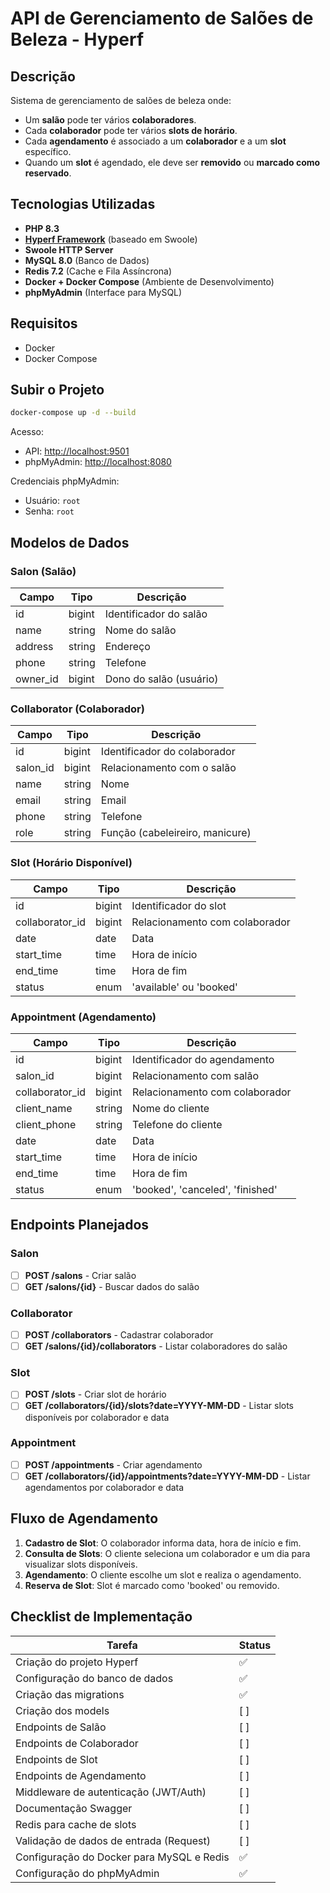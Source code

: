 # API de Gerenciamento de Salões de Beleza - Hyperf

## Descrição

Sistema de gerenciamento de salões de beleza onde:

* Um **salão** pode ter vários **colaboradores**.
* Cada **colaborador** pode ter vários **slots de horário**.
* Cada **agendamento** é associado a um **colaborador** e a um **slot** específico.
* Quando um **slot** é agendado, ele deve ser **removido** ou **marcado como reservado**.

## Tecnologias Utilizadas

* **PHP 8.3**
* **[Hyperf Framework](https://hyperf.io/)** (baseado em Swoole)
* **Swoole HTTP Server**
* **MySQL 8.0** (Banco de Dados)
* **Redis 7.2** (Cache e Fila Assíncrona)
* **Docker + Docker Compose** (Ambiente de Desenvolvimento)
* **phpMyAdmin** (Interface para MySQL)

## Requisitos

* Docker
* Docker Compose

## Subir o Projeto

```bash
docker-compose up -d --build
```

Acesso:

* API: [http://localhost:9501](http://localhost:9501)
* phpMyAdmin: [http://localhost:8080](http://localhost:8080)

Credenciais phpMyAdmin:

* Usuário: `root`
* Senha: `root`

## Modelos de Dados

### Salon (Salão)

| Campo     | Tipo   | Descrição               |
| --------- | ------ | ----------------------- |
| id        | bigint | Identificador do salão  |
| name      | string | Nome do salão           |
| address   | string | Endereço                |
| phone     | string | Telefone                |
| owner\_id | bigint | Dono do salão (usuário) |

### Collaborator (Colaborador)

| Campo     | Tipo   | Descrição                       |
| --------- | ------ | ------------------------------- |
| id        | bigint | Identificador do colaborador    |
| salon\_id | bigint | Relacionamento com o salão      |
| name      | string | Nome                            |
| email     | string | Email                           |
| phone     | string | Telefone                        |
| role      | string | Função (cabeleireiro, manicure) |

### Slot (Horário Disponível)

| Campo            | Tipo   | Descrição                      |
| ---------------- | ------ | ------------------------------ |
| id               | bigint | Identificador do slot          |
| collaborator\_id | bigint | Relacionamento com colaborador |
| date             | date   | Data                           |
| start\_time      | time   | Hora de início                 |
| end\_time        | time   | Hora de fim                    |
| status           | enum   | 'available' ou 'booked'        |

### Appointment (Agendamento)

| Campo            | Tipo   | Descrição                        |
| ---------------- | ------ | -------------------------------- |
| id               | bigint | Identificador do agendamento     |
| salon\_id        | bigint | Relacionamento com salão         |
| collaborator\_id | bigint | Relacionamento com colaborador   |
| client\_name     | string | Nome do cliente                  |
| client\_phone    | string | Telefone do cliente              |
| date             | date   | Data                             |
| start\_time      | time   | Hora de início                   |
| end\_time        | time   | Hora de fim                      |
| status           | enum   | 'booked', 'canceled', 'finished' |

## Endpoints Planejados

### Salon

* [ ] **POST /salons** - Criar salão
* [ ] **GET /salons/{id}** - Buscar dados do salão

### Collaborator

* [ ] **POST /collaborators** - Cadastrar colaborador
* [ ] **GET /salons/{id}/collaborators** - Listar colaboradores do salão

### Slot

* [ ] **POST /slots** - Criar slot de horário
* [ ] **GET /collaborators/{id}/slots?date=YYYY-MM-DD** - Listar slots disponíveis por colaborador e data

### Appointment

* [ ] **POST /appointments** - Criar agendamento
* [ ] **GET /collaborators/{id}/appointments?date=YYYY-MM-DD** - Listar agendamentos por colaborador e data

## Fluxo de Agendamento

1. **Cadastro de Slot**: O colaborador informa data, hora de início e fim.
2. **Consulta de Slots**: O cliente seleciona um colaborador e um dia para visualizar slots disponíveis.
3. **Agendamento**: O cliente escolhe um slot e realiza o agendamento.
4. **Reserva de Slot**: Slot é marcado como 'booked' ou removido.

## Checklist de Implementação

| Tarefa                                    | Status |
| ----------------------------------------- | ------ |
| Criação do projeto Hyperf                 | ✅      |
| Configuração do banco de dados            | ✅      |
| Criação das migrations                    | ✅      |
| Criação dos models                        | \[ ]   |
| Endpoints de Salão                        | \[ ]   |
| Endpoints de Colaborador                  | \[ ]   |
| Endpoints de Slot                         | \[ ]   |
| Endpoints de Agendamento                  | \[ ]   |
| Middleware de autenticação (JWT/Auth)     | \[ ]   |
| Documentação Swagger                      | \[ ]   |
| Redis para cache de slots                 | \[ ]   |
| Validação de dados de entrada (Request)   | \[ ]   |
| Configuração do Docker para MySQL e Redis | ✅      |
| Configuração do phpMyAdmin                | ✅      |
